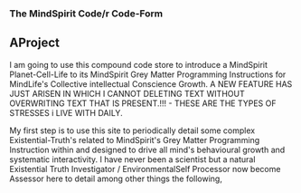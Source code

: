 ### The MindSpirit Code/r Code-Form
## AProject
I am going to use this compound code store to introduce a MindSpirit Planet-Cell-Life to its MindSpirit Grey Matter Programming Instructions for MindLife's Collective intellectual Conscience Growth. 
A NEW FEATURE HAS JUST ARISEN IN WHICH I CANNOT DELETING TEXT WITHOUT OVERWRITING TEXT THAT IS PRESENT.!!! - THESE ARE THE TYPES OF STRESSES i LIVE WITH DAILY.

My first step is to use this site to periodically detail some complex Existential-Truth's related to MindSpirit's Grey Matter Programming Instruction within and designed to drive all mind's behavioural growth and systematic interactivity. 
I have never been a scientist but a natural Existential Truth Investigator / EnvironmentalSelf Processor now become Assessor here to detail among other things the following,
